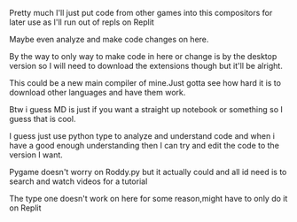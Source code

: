 Pretty much I'll just put code from other games into this compositors for later use as I'll run out of repls on Replit

Maybe even analyze and make code changes on here.

By the way to only way to make code in here or change is by the desktop version so I will need to download the extensions though but it'll be alright.

This could be a new main compiler of mine.Just gotta see how hard it is to download other languages and have them work. 


Btw i guess MD is just if you want a straight up notebook or something so I guess that is cool.

I guess just use python type to analyze and understand code and when i have a good enough understanding then  I can try and edit the code to the version I want.

Pygame doesn't worry on Roddy.py but it actually could and all id need is to search and watch videos for a tutorial


The type one doesn't work on here for some reason,might have to only do it on Replit